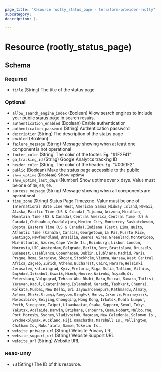 ```yaml
---
page_title: "Resource rootly_status_page - terraform-provider-rootly"
subcategory:
description: |-
    
---
```


# Resource (rootly_status_page)





<!-- schema generated by tfplugindocs -->
## Schema

### Required

- `title` (String) The title of the status page

### Optional

- `allow_search_engine_index` (Boolean) Allow search engines to include your public status page in search results.
- `authentication_enabled` (Boolean) Enable authentication
- `authentication_password` (String) Authentication password
- `description` (String) The description of the status page
- `enabled` (Boolean)
- `failure_message` (String) Message showing when at least one component is not operational
- `footer_color` (String) The color of the footer. Eg. "#1F2F41"
- `ga_tracking_id` (String) Google Analytics tracking ID
- `header_color` (String) The color of the header. Eg. "#0061F2"
- `public` (Boolean) Make the status page accessible to the public
- `show_uptime` (Boolean) Show uptime
- `show_uptime_last_days` (Number) Show uptime over x days. Value must be one of `30`, `60`, `90`.
- `success_message` (String) Message showing when all components are operational
- `time_zone` (String) Status Page Timezone. Value must be one of `International Date Line West`, `American Samoa`, `Midway Island`, `Hawaii`, `Alaska`, `Pacific Time (US & Canada)`, `Tijuana`, `Arizona`, `Mazatlan`, `Mountain Time (US & Canada)`, `Central America`, `Central Time (US & Canada)`, `Chihuahua`, `Guadalajara`, `Mexico City`, `Monterrey`, `Saskatchewan`, `Bogota`, `Eastern Time (US & Canada)`, `Indiana (East)`, `Lima`, `Quito`, `Atlantic Time (Canada)`, `Caracas`, `Georgetown`, `La Paz`, `Puerto Rico`, `Santiago`, `Newfoundland`, `Brasilia`, `Buenos Aires`, `Greenland`, `Montevideo`, `Mid-Atlantic`, `Azores`, `Cape Verde Is.`, `Edinburgh`, `Lisbon`, `London`, `Monrovia`, `UTC`, `Amsterdam`, `Belgrade`, `Berlin`, `Bern`, `Bratislava`, `Brussels`, `Budapest`, `Casablanca`, `Copenhagen`, `Dublin`, `Ljubljana`, `Madrid`, `Paris`, `Prague`, `Rome`, `Sarajevo`, `Skopje`, `Stockholm`, `Vienna`, `Warsaw`, `West Central Africa`, `Zagreb`, `Zurich`, `Athens`, `Bucharest`, `Cairo`, `Harare`, `Helsinki`, `Jerusalem`, `Kaliningrad`, `Kyiv`, `Pretoria`, `Riga`, `Sofia`, `Tallinn`, `Vilnius`, `Baghdad`, `Istanbul`, `Kuwait`, `Minsk`, `Moscow`, `Nairobi`, `Riyadh`, `St. Petersburg`, `Volgograd`, `Tehran`, `Abu Dhabi`, `Baku`, `Muscat`, `Samara`, `Tbilisi`, `Yerevan`, `Kabul`, `Ekaterinburg`, `Islamabad`, `Karachi`, `Tashkent`, `Chennai`, `Kolkata`, `Mumbai`, `New Delhi`, `Sri Jayawardenepura`, `Kathmandu`, `Almaty`, `Astana`, `Dhaka`, `Urumqi`, `Rangoon`, `Bangkok`, `Hanoi`, `Jakarta`, `Krasnoyarsk`, `Novosibirsk`, `Beijing`, `Chongqing`, `Hong Kong`, `Irkutsk`, `Kuala Lumpur`, `Perth`, `Singapore`, `Taipei`, `Ulaanbaatar`, `Osaka`, `Sapporo`, `Seoul`, `Tokyo`, `Yakutsk`, `Adelaide`, `Darwin`, `Brisbane`, `Canberra`, `Guam`, `Hobart`, `Melbourne`, `Port Moresby`, `Sydney`, `Vladivostok`, `Magadan`, `New Caledonia`, `Solomon Is.`, `Srednekolymsk`, `Auckland`, `Fiji`, `Kamchatka`, `Marshall Is.`, `Wellington`, `Chatham Is.`, `Nuku'alofa`, `Samoa`, `Tokelau Is.`.
- `website_privacy_url` (String) Website Privacy URL
- `website_support_url` (String) Website Support URL
- `website_url` (String) Website URL

### Read-Only

- `id` (String) The ID of this resource.
